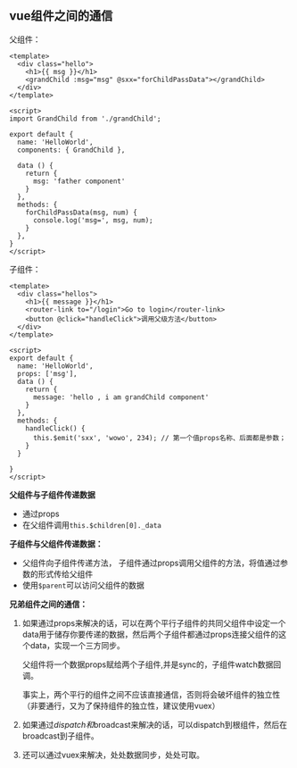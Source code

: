 ## vue组件之间的通信

父组件：

```
<template>
  <div class="hello">
    <h1>{{ msg }}</h1>
    <grandChild :msg="msg" @sxx="forChildPassData"></grandChild>
  </div>
</template>

<script>
import GrandChild from './grandChild';

export default {
  name: 'HelloWorld',
  components: { GrandChild },

  data () {
    return {
      msg: 'father component'
    }
  },
  methods: {
    forChildPassData(msg, num) {
      console.log('msg=', msg, num);
    }
  },
}
</script>
```

子组件：

```
<template>
  <div class="hellos">
    <h1>{{ message }}</h1>
    <router-link to="/login">Go to login</router-link>
    <button @click="handleClick">调用父级方法</button>
  </div>
</template>

<script>
export default {
  name: 'HelloWorld',
  props: ['msg'],
  data () {
    return {
      message: 'hello , i am grandChild component'
    }
  },
  methods: {
    handleClick() {
      this.$emit('sxx', 'wowo', 234); // 第一个值props名称、后面都是参数；
    }
  }
  
}
</script>

```





**父组件与子组件传递数据**

- 通过props
- 在父组件调用`this.$children[0]._data`



**子组件与父组件传递数据：**

- 父组件向子组件传递方法， 子组件通过props调用父组件的方法，将值通过参数的形式传给父组件
- 使用`$parent`可以访问父组件的数据





**兄弟组件之间的通信：**

1. 如果通过props来解决的话，可以在两个平行子组件的共同父组件中设定一个data用于储存你要传递的数据，然后两个子组件都通过props连接父组件的这个data，实现一个三方同步。

   父组件将一个数据props赋给两个子组件,并是sync的，子组件watch数据回调。

   事实上，两个平行的组件之间不应该直接通信，否则将会破坏组件的独立性（非要通行，又为了保持组件的独立性，建议使用vuex）

2. 如果通过$dispatch和$broadcast来解决的话，可以dispatch到根组件，然后在broadcast到子组件。
3. 还可以通过vuex来解决，处处数据同步，处处可取。